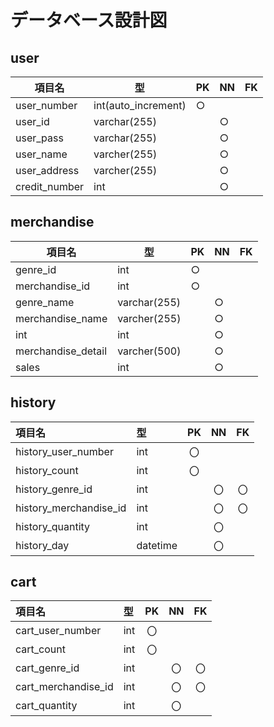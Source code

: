 # データベース設計図

## user

|項目名|型|PK|NN|FK|
|-----|--|--|--|--|
|user_number|int(auto_increment)|○|||
|user_id|varchar(255)||○||
|user_pass|varchar(255)||○||
|user_name|varcher(255)||○||
|user_address|varcher(255)||○||
|credit_number|int||○||

## merchandise

|項目名|型|PK|NN|FK|
|-----|--|--|--|--|
|genre_id|int|○|||
|merchandise_id|int|○|||
|genre_name|varchar(255)||○||
|merchandise_name|varcher(255)||○||
|int|int||○||
|merchandise_detail|varcher(500)||○||
|sales|int||○||

## history

|項目名|型|PK|NN|FK|
|:---|:---|:---:|:---:|:---:|
|history_user_number|int|〇|||
|history_count|int|〇|||
|history_genre_id|int||〇|〇|
|history_merchandise_id|int||〇|〇|
|history_quantity|int||〇||
|history_day|datetime||〇||

## cart

|項目名|型|PK|NN|FK|
|:---|:---|:---:|:---:|:---:|
|cart_user_number|int|〇|||
|cart_count|int|〇|||
|cart_genre_id|int||〇|〇|
|cart_merchandise_id|int||〇|〇|
|cart_quantity|int||〇||
